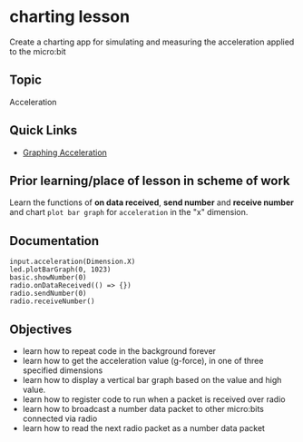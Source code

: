 # charting lesson

Create a charting app for simulating and measuring the acceleration applied to the micro:bit

## Topic

Acceleration

## Quick Links
* [Graphing Acceleration](/lessons/charting/acceleration) 

## Prior learning/place of lesson in scheme of work

Learn the functions of **on data received**, **send number** and **receive number** and chart `plot bar graph` for `acceleration` in the "x" dimension.

## Documentation

```cards
input.acceleration(Dimension.X)
led.plotBarGraph(0, 1023)
basic.showNumber(0)
radio.onDataReceived(() => {})
radio.sendNumber(0)
radio.receiveNumber()
```

## Objectives

* learn how to repeat code in the background forever
* learn how to get the acceleration value (g-force), in one of three specified dimensions
* learn how to display a vertical bar graph based on the value and high value.
* learn how to register code to run when a packet is received over radio
* learn how to broadcast a number data packet to other micro:bits connected via radio
* learn how to read the next radio packet as a number data packet
